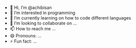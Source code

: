 - 👋 Hi, I’m @achibisan
- 👀 I’m interested in programming
- 🌱 I’m currently learning on how to code different languages
- 💞️ I’m looking to collaborate on ...
- 📫 How to reach me ...
- 😄 Pronouns: ...
- ⚡ Fun fact: ...

<!---
achibisan/achibisan is a ✨ special ✨ repository because its `README.md` (this file) appears on your GitHub profile.
You can click the Preview link to take a look at your changes.
--->
